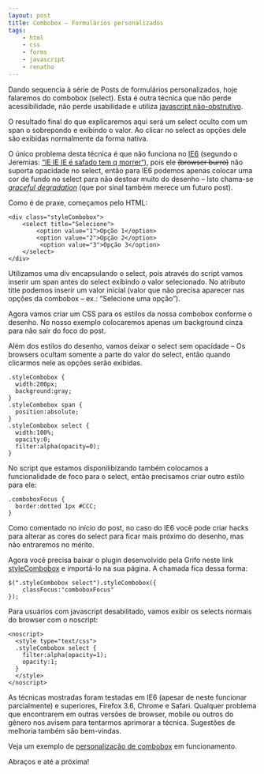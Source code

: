 ```yaml
---
layout: post
title: Combobox – Formulários personalizados
tags:
    - html
    - css
    - forms
    - javascript
    - renatho
---
```


Dando sequencia à série de Posts de formulários personalizados, hoje falaremos do combobox (select). Esta é outra técnica que não perde acessibilidade, não perde usabilidade e utiliza [javascript não-obstrutivo](http://en.wikipedia.org/wiki/Unobtrusive_JavaScript).

O resultado final do que explicaremos aqui será um select oculto com um span o sobrepondo e exibindo o valor. Ao clicar no select as opções dele são exibidas normalmente da forma nativa.

O único problema desta técnica é que não funciona no [IE6](http://ie6funeral.com/) (segundo o Jeremias: [“IE IE IE é safado tem q morrer“](http://www.youtube.com/watch?v=2hjnbraEL4A#t=0m30s)), pois ele <del>(browser burro)</del> não suporta opacidade no select, então para IE6 podemos apenas colocar uma cor de fundo no select para não destoar muito do desenho – Isto chama-se *[graceful degradation](http://www.css3.info/graceful-degradation/)* (que por sinal também merece um futuro post).

Como é de praxe, começamos pelo HTML:

    <div class="styleCombobox">
        <select title="Selecione">
            <option value="1">Opção 1</option>
            <option value="2">Opção 2</option>
             <option value="3">Opção 3</option>
        </select>
    </div>

Utilizamos uma div encapsulando o select, pois através do script vamos inserir um span antes do select exibindo o valor selecionado. No atributo title podemos inserir um valor inicial (valor que não precisa aparecer nas opções da combobox – ex.: “Selecione uma opção”).

Agora vamos criar um CSS para os estilos da nossa combobox conforme o desenho. No nosso exemplo colocaremos apenas um background cinza para não sair do foco do post.

Além dos estilos do desenho, vamos deixar o select sem opacidade – Os browsers ocultam somente a parte do valor do select, então quando clicarmos nele as opções serão exibidas.

    .styleCombobox {
      width:200px;
      background:gray;
    }
    .styleCombobox span {
      position:absolute;
    }
    .styleCombobox select {
      width:100%;
      opacity:0;
      filter:alpha(opacity=0);
    }

No script que estamos disponilibizando também colocamos a funcionalidade de foco para o select, então precisamos criar outro estilo para ele:

    .comboboxFocus {
      border:dotted 1px #CCC;
    }

Como comentado no início do post, no caso do IE6 você pode criar hacks para alterar as cores do select para ficar mais próximo do desenho, mas não entraremos no mérito.

Agora você precisa baixar o plugin desenvolvido pela Grifo neste link [styleCombobox](http://www.grifotecnologia.com.br/code/formulario-personalizado/jquery.styleCombobox.js) e importá-lo na sua página. A chamada fica dessa forma:

    $(".styleCombobox select").styleCombobox({
        classFocus:"comboboxFocus"
    });

Para usuários com javascript desabilitado, vamos exibir os selects normais do browser com o noscript:

    <noscript>
      <style type="text/css">
      .styleCombobox select {
        filter:alpha(opacity=1);
        opacity:1;
      }
      </style>
    </noscript>

As técnicas mostradas foram testadas em IE6 (apesar de neste funcionar parcialmente) e superiores, Firefox 3.6, Chrome e Safari. Qualquer problema que encontrarem em outras versões de browser, mobile ou outros do gênero nos avisem para tentarmos aprimorar a técnica. Sugestões de melhoria também são bem-vindas.

Veja um exemplo de [personalização de combobox](http://www.grifotecnologia.com.br/code/formulario-personalizado/jquery.styleCombobox.html) em funcionamento.

Abraços e até a próxima!
